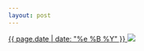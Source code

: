 ```yaml
---
layout: post
---
```


<p>
  <a href="/203">
    <time>{{ page.date | date: "%e %B %Y" }}</time>
    <img src="https://s3.amazonaws.com/life.aaronjgreenberg.com/203.jpg">
  </a>
  
</p>
